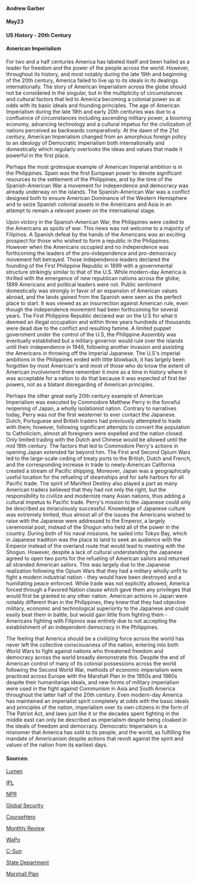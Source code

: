 #### Andrew Garber
#### May23
#### US History - 20th Century
#### American Imperialism


For two and a half centuries America has labeled itself and been hailed as a leader for freedom and the power of the people across the world. However, throughout its history, and most notably during the late 19th and beginning of the 20th century, America failed to live up to its ideals in its dealings internationally. The story of American Imperialism across the globe should not be considered in the singular, but in the multiplicity of circumstances and cultural factors that led to America becoming a colonial power so at odds with its basic ideals and founding principles. The age of American Imperialism during the late 19th and early 20th centuries was due to a confluence of circumstances including ascending military power, a booming economy, advancing technology and a cultural impetus for the civilization of nations perceived as backwards comparatively.  At the dawn of the 21st century, American Imperialism changed from an amorphous foreign policy to an ideology of Democratic Imperialism both internationally and domestically which regularly overlooks the ideas and values that made it powerful in the first place. 

Perhaps the most grotesque example of American Imperial ambition is in the Philippines. Spain was the first European power to devote significant resources to the settlement of the Philippines, and by the time of the Spanish-American War a movement for independence and democracy was already underway on the islands. The Spanish-American War was a conflict designed both to ensure American Dominance of the Western Hemisphere and to seize Spanish colonial assets in the Americans and Asia in an attempt to remain a relevant power on the international stage.

Upon victory in the Spanish-American War, the Philippines were ceded to the Americans as spoils of war. This news was not welcome to a majority of Filipinos. A Spanish defeat by the hands of the Americans was an exciting prospect for those who wished to form a republic in the Philippines. However when the Americans occupied and no independence was forthcoming the leaders of the pro-independence and pro-democracy movement felt betrayed. Those independence leaders declared the founding of the First Philippine Republic in 1899 with a governmental structure strikingly similar to that of the U.S. While modern-day America is thrilled with the emergence of new republican nations across the globe, 1899 Americans and political leaders were not. Public sentiment domestically was strongly in favor of an expansion of American values abroad, and the lands gained from the Spanish were seen as the perfect place to start. It was viewed as an insurrection against American rule, even though the independence movement had been forthcoming for several years. The First Philippine Republic declared war on the U.S for what it deemed an illegal occupation and within three years hundreds of thousands were dead due to the conflict and resulting famine. A limited puppet government under the control of the U.S, the Philippine Assembly was eventually established but a military governor would rule over the islands until their independence in 1946, following another invasion and assisting the Americans in throwing off the Imperial Japanese. The U.S's imperial ambitions in the Philippines ended with little blowback, it has largely been forgotten by most American's and most of those who do know the extent of American involvement there remember it more as a time in history where it was acceptable for a nation to do that because it was expected of first tier powers, not as a blatant disregarding of American principles.

Perhaps the other great early 20th century example of American Imperialism was executed by Commodore Matthew Perry in the forceful reopening of Japan, a wholly isolationist nation. Contrary to narratives today, Perry was not the first westerner to ever contact the Japanese. Dutch, Portuguese and British traders had previously attempted to trade with them; however, following significant attempts to convert the population to Catholicism, almost all foreigners were expelled and the nation closed. Only limited trading with the Dutch and Chinese would be allowed until the mid 19th century. The factors that led to Commodore Perry's actions in opening Japan extended far beyond him. The First and Second Opium Wars led to the large-scale ceding of treaty ports to the British, Dutch and French, and the corresponding increase in trade to newly-American California created a stream of Pacific shipping. Moreover, Japan was a geographically useful location for the refueling of steamships and for safe harbors for all Pacific trade. The spirit of Manifest Destiny also played a part as many American traders believed that they had not only the right, but the responsibility to civilize and modernize many Asian nations, thus adding a cultural impetus to Pacific trade. Perry's mission to the Japanese could only be described as miraculously successful. Knowledge of Japanese culture was extremely limited, thus almost all of the issues the Americans wished to raise with the Japanese were addressed to the Emperor, a largely ceremonial post, instead of the Shogun who held all of the power in the country. During both of his naval missions. he sailed into Tokyo Bay, which in Japanese tradition was the place to land to seek an audience with the Emperor instead of the overland route that would lead to meeting with the Shogun. However, despite a lack of cultural understanding the Japanese agreed to open two ports for the refueling of American sailors and returned all stranded American sailors. This was largely due to the Japanese realization following the Opium Wars that they had a military wholly unfit to fight a modern industrial nation - they would have been destroyed and a humiliating peace enforced. While trade was not explicitly allowed, America forced through a Favored Nation clause which gave them any privileges that would first be granted to any other nation. American actions in Japan were notably different than in the Philippines, they knew that they had objective military, economic and technological superiority to the Japanese and could easily beat them in battle, but would gain little from fighting them - Americans fighting with Filipinos was entirely due to not accepting the establishment of an independent democracy in the Philippines.  

The feeling that America should be a civilizing force across the world has never left the collective consciousness of the nation, entering into both World Wars to fight against nations who threatened freedom and democracy across the world broadly demonstrate this. Despite the end of American control of many of its colonial possessions across the world following the Second World War, methods of economic imperialism were practiced across Europe with the Marshall Plan in the 1950s and 1960s despite their humanitarian ideals, and new forms of military imperialism were used in the fight against Communism in Asia and South America throughout the latter half of the 20th century. Even modern-day America has maintained an imperialist spirit completely at odds with the basic ideals and principles of the nation, imperialism over its own citizens in the form of The Patriot Act, and laws just like it or the decades spent fighting in the middle east can only be described as imperialism despite being cloaked in the ideals of freedom and democracy. Democratic Imperialism is a misnomer that America has sold to its people, and the world, as fulfilling the mandate of Americanism despite actions that revolt against the spirit and values of the nation from its earliest days.


#### Sources:

[Lumen](https://www.coursehero.com/study-guides/boundless-ushistory/american-imperialism/#:~:text=Whatever%20its%20origins%2C%20American%20imperialism,Austria%2C%20Korea%2C%20and%20Japan.)

[IPL](https://www.ipl.org/essay/American-Imperialism-P3H6P77ESCFR)

[NPR](https://www.npr.org/2019/02/18/694700303/the-history-of-american-imperialism-from-bloody-conquest-to-bird-poop)

[Global Security](https://www.globalsecurity.org/military/world/usa/history/08-09.htm)

[CourseHero](https://www.coursehero.com/study-guides/boundless-ushistory/american-imperialism/)

[Monthly Review](https://monthlyreview.org/wp-content/uploads/2003/05/Imperial_America_Richard_N_Haass.pdf)

[WaPo](https://www.washingtonpost.com/archive/politics/2001/08/21/empire-or-not-a-quiet-debate-over-us-role/d57204a6-d3b9-4330-b1ce-44e8bdd5b410/)

[C-Sun](https://library.csun.edu/SCA/Peek-in-the-Stacks/us-imperialism-philippines#:~:text=Spain%20established%20its%20first%20permanent,winning%20the%20Spanish%2DAmerican%20War.)

[State Department](https://history.state.gov/milestones/1830-1860/opening-to-japan)

[Marshall Plan](https://www.britannica.com/event/Marshall-Plan#:~:text=The%20Marshall%20Plan%20was%20a,called%20the%20European%20Recovery%20Program.)